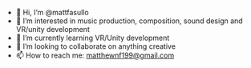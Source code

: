 - 👋 Hi, I’m @mattfasullo
- 👀 I’m interested in music production, composition, sound design and VR/unity development
- 🌱 I’m currently learning VR/Unity development
- 💞️ I’m looking to collaborate on anything creative
- 📫 How to reach me: matthewnf199@gmail.com

<!---
mattfasullo/mattfasullo is a ✨ special ✨ repository because its `README.md` (this file) appears on your GitHub profile.
You can click the Preview link to take a look at your changes.
--->
